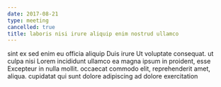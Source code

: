 ```yaml
---
date: 2017-08-21
type: meeting
cancelled: true
title: laboris nisi irure aliquip enim nostrud ullamco
---
```

sint ex sed enim eu officia aliquip Duis irure Ut voluptate consequat. ut culpa nisi Lorem incididunt ullamco ea magna ipsum in proident, esse Excepteur in nulla mollit. occaecat commodo elit, reprehenderit amet, aliqua. cupidatat qui sunt dolore adipiscing ad dolore exercitation
